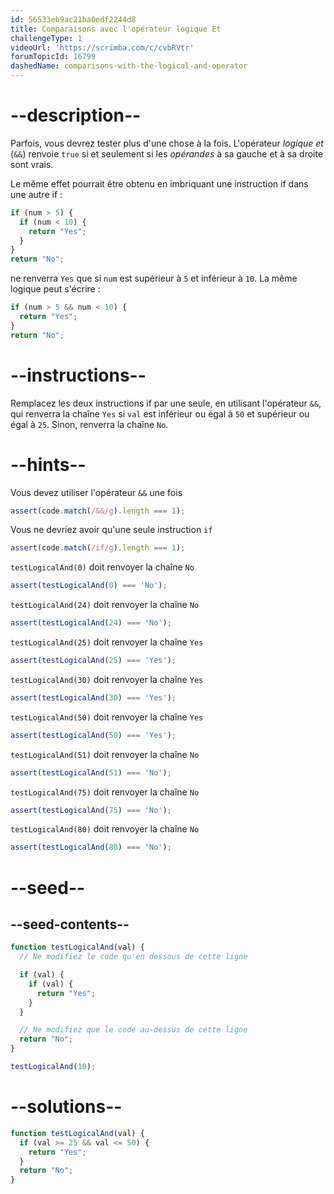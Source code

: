 ```yaml
---
id: 56533eb9ac21ba0edf2244d8
title: Comparaisons avec l'opérateur logique Et
challengeType: 1
videoUrl: 'https://scrimba.com/c/cvbRVtr'
forumTopicId: 16799
dashedName: comparisons-with-the-logical-and-operator
---
```


# --description--

Parfois, vous devrez tester plus d'une chose à la fois. L'opérateur <dfn>logique et</dfn> (`&&`) renvoie `true` si et seulement si les <dfn>opérandes</dfn> à sa gauche et à sa droite sont vrais.

Le même effet pourrait être obtenu en imbriquant une instruction if dans une autre if :

```js
if (num > 5) {
  if (num < 10) {
    return "Yes";
  }
}
return "No";
```

ne renverra `Yes` que si `num` est supérieur à `5` et inférieur à `10`. La même logique peut s'écrire :

```js
if (num > 5 && num < 10) {
  return "Yes";
}
return "No";
```

# --instructions--

Remplacez les deux instructions if par une seule, en utilisant l'opérateur `&&`, qui renverra la chaîne `Yes` si `val` est inférieur ou égal à `50` et supérieur ou égal à `25`. Sinon, renverra la chaîne `No`.

# --hints--

Vous devez utiliser l'opérateur `&&` une fois

```js
assert(code.match(/&&/g).length === 1);
```

Vous ne devriez avoir qu'une seule instruction `if`

```js
assert(code.match(/if/g).length === 1);
```

`testLogicalAnd(0)` doit renvoyer la chaîne `No`

```js
assert(testLogicalAnd(0) === 'No');
```

`testLogicalAnd(24)` doit renvoyer la chaîne `No`

```js
assert(testLogicalAnd(24) === 'No');
```

`testLogicalAnd(25)` doit renvoyer la chaîne `Yes`

```js
assert(testLogicalAnd(25) === 'Yes');
```

`testLogicalAnd(30)` doit renvoyer la chaîne `Yes`

```js
assert(testLogicalAnd(30) === 'Yes');
```

`testLogicalAnd(50)` doit renvoyer la chaîne `Yes`

```js
assert(testLogicalAnd(50) === 'Yes');
```

`testLogicalAnd(51)` doit renvoyer la chaîne `No`

```js
assert(testLogicalAnd(51) === 'No');
```

`testLogicalAnd(75)` doit renvoyer la chaîne `No`

```js
assert(testLogicalAnd(75) === 'No');
```

`testLogicalAnd(80)` doit renvoyer la chaîne `No`

```js
assert(testLogicalAnd(80) === 'No');
```

# --seed--

## --seed-contents--

```js
function testLogicalAnd(val) {
  // Ne modifiez le code qu'en dessous de cette ligne

  if (val) {
    if (val) {
      return "Yes";
    }
  }

  // Ne modifiez que le code au-dessus de cette ligne
  return "No";
}

testLogicalAnd(10);
```

# --solutions--

```js
function testLogicalAnd(val) {
  if (val >= 25 && val <= 50) {
    return "Yes";
  }
  return "No";
}
```
